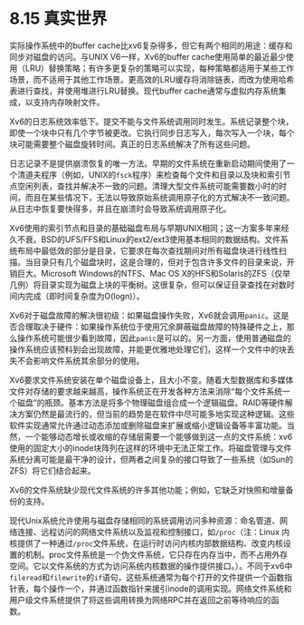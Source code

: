 # 8.15 真实世界

实际操作系统中的buffer cache比xv6复杂得多，但它有两个相同的用途：缓存和同步对磁盘的访问。与UNIX V6一样，Xv6的buffer cache使用简单的最近最少使用（LRU）替换策略；有许多更复杂的策略可以实现，每种策略都适用于某些工作场景，而不适用于其他工作场景。更高效的LRU缓存将消除链表，而改为使用哈希表进行查找，并使用堆进行LRU替换。现代buffer cache通常与虚拟内存系统集成，以支持内存映射文件。

Xv6的日志系统效率低下。提交不能与文件系统调用同时发生。系统记录整个块，即使一个块中只有几个字节被更改。它执行同步日志写入，每次写入一个块，每个块可能需要整个磁盘旋转时间。真正的日志系统解决了所有这些问题。

日志记录不是提供崩溃恢复的唯一方法。早期的文件系统在重新启动期间使用了一个清道夫程序（例如，UNIX的`fsck`程序）来检查每个文件和目录以及块和索引节点空闲列表，查找并解决不一致的问题。清理大型文件系统可能需要数小时的时间，而且在某些情况下，无法以导致原始系统调用原子化的方式解决不一致问题。从日志中恢复要快得多，并且在崩溃时会导致系统调用原子化。

Xv6使用的索引节点和目录的基础磁盘布局与早期UNIX相同；这一方案多年来经久不衰。BSD的UFS/FFS和Linux的ext2/ext3使用基本相同的数据结构。文件系统布局中最低效的部分是目录，它要求在每次查找期间对所有磁盘块进行线性扫描。当目录只有几个磁盘块时，这是合理的，但对于包含许多文件的目录来说，开销巨大。Microsoft Windows的NTFS、Mac OS X的HFS和Solaris的ZFS（仅举几例）将目录实现为磁盘上块的平衡树。这很复杂，但可以保证目录查找在对数时间内完成（即时间复杂度为O(logn)）。

Xv6对于磁盘故障的解决很初级：如果磁盘操作失败，Xv6就会调用`panic`。这是否合理取决于硬件：如果操作系统位于使用冗余屏蔽磁盘故障的特殊硬件之上，那么操作系统可能很少看到故障，因此`panic`是可以的。另一方面，使用普通磁盘的操作系统应该预料到会出现故障，并能更优雅地处理它们，这样一个文件中的块丢失不会影响文件系统其余部分的使用。

Xv6要求文件系统安装在单个磁盘设备上，且大小不变。随着大型数据库和多媒体文件对存储的要求越来越高，操作系统正在开发各种方法来消除“每个文件系统一个磁盘”的瓶颈。基本方法是将多个物理磁盘组合成一个逻辑磁盘。RAID等硬件解决方案仍然是最流行的，但当前的趋势是在软件中尽可能多地实现这种逻辑。这些软件实现通常允许通过动态添加或删除磁盘来扩展或缩小逻辑设备等丰富功能。当然，一个能够动态增长或收缩的存储层需要一个能够做到这一点的文件系统：xv6使用的固定大小的inode块阵列在这样的环境中无法正常工作。将磁盘管理与文件系统分离可能是最干净的设计，但两者之间复杂的接口导致了一些系统（如Sun的ZFS）将它们结合起来。

Xv6的文件系统缺少现代文件系统的许多其他功能；例如，它缺乏对快照和增量备份的支持。 

现代Unix系统允许使用与磁盘存储相同的系统调用访问多种资源：命名管道、网络连接、远程访问的网络文件系统以及监视和控制接口，如`/proc`（注：Linux 内核提供了一种通过`/proc`文件系统，在运行时访问内核内部数据结构、改变内核设置的机制。proc文件系统是一个伪文件系统，它只存在内存当中，而不占用外存空间。它以文件系统的方式为访问系统内核数据的操作提供接口。）。不同于xv6中`fileread`和`filewrite`的`if`语句，这些系统通常为每个打开的文件提供一个函数指针表，每个操作一个，并通过函数指针来援引inode的调用实现。网络文件系统和用户级文件系统提供了将这些调用转换为网络RPC并在返回之前等待响应的函数。



 